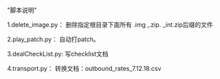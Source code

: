 "脚本说明" 

1.delete_image.py：
  删除指定根目录下面所有 .img ,.zip. _int.zip后缀的文件
 
2.play_patch.py：
  自动打patch。
  
3.dealCheckList.py:
  写checklist文档
 
4.transport.py：
  转换文档：outbound_rates_7.12.18.csv
